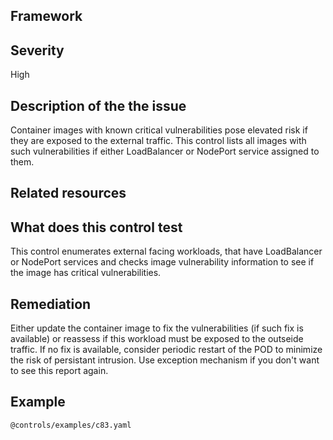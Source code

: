 ## Framework

 
## Severity
High

## Description of the the issue
Container images with known critical vulnerabilities pose elevated risk if they are exposed to the external traffic. This control lists all images with such vulnerabilities if either LoadBalancer or NodePort service assigned to them.
 
## Related resources

## What does this control test
This control enumerates external facing workloads, that have LoadBalancer or NodePort services and checks image vulnerability information to see if the image has critical vulnerabilities.
 
## Remediation
Either update the container image to fix the vulnerabilities (if such fix is available) or reassess if this workload must be exposed to the outseide traffic. If no fix is available, consider periodic restart of the POD to minimize the risk of persistant intrusion. Use exception mechanism if you don't want to see this report again.
 
## Example
```
@controls/examples/c83.yaml
```
